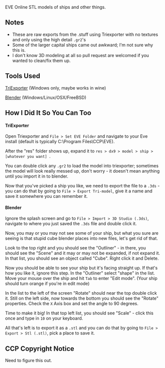 EVE Online STL models of ships and other things.

## Notes
* These are raw exports from the .stuff using Triexporter with no textures and only using the high detail `.gr2`'s
* Some of the larger capital ships came out awkward; I'm not sure why this is.
* I don't know 3D modeling at all so pull request are welcomed if you wanted to clean/fix them up.

## Tools Used
[TriExporter](http://dl.eve-files.com/media/corp/SeriousM/TriExporter_2009.zip) (Windows only, maybe works in wine)

[Blender](http://www.blender.org/download/get-blender/) (Windows/Linux/OSX/FreeBSD)

## How I Did It So You Can Too
#### TriExporter
Open Triexporter and `File > Set EVE Folder` and navigate to your Eve install (default is typically C:\Program Files\CCP\EVE\).

After the "res" folder shows up, expand it to `res > dx9 > model > ship > [whatever you want] `. 

You can double click any `.gr2` to load the model into triexporter; sometimes the model will look really messed up, don't worry - it doesn't mean anything until you import it in to blender.

Now that you've picked a ship you like, we need to export the file to a `.3ds` - you can do that by going to `File > Export Tri-model`, give it a name and save it somewhere you can remember it.

#### Blender

Ignore the splash screen and go to `File > Import > 3D Studio (.3ds)`, navigate to where you just saved the `.3ds` file and double click it.

Now, you may or you may not see some of your ship, but what you sure are seeing is that stupid cube blender places into new files, let's get rid of that. 

Look to the top right and you should see the "Outliner" - in there, you should see the "Scene" and it may or may not be expanded, if not expand it. In that list, you should see an object called "Cube". Right click it and Delete.

Now you should be able to see your ship but it's facing straight up. If that's how you like it, ignore this step. In the "Outliner" select "shape" in the list. Move your mouse over the ship and hit `Tab` to enter "Edit mode". (Your ship should turn orange if you're in edit mode)

In the list to the left of the screen "Rotate" should near the top double click it. Still on the left side, now towards the bottom you should see the "Rotate" properties. Check the `X` Axis box and set the angle to 90 degrees.

Time to make it big! In that top left list, you should see "Scale" - click this once and type in `10` on your keyboard.

All that's left is to export it as a `.stl` and you can do that by going to `File > Export > Stl (.stl)`, pick a place to save it. 

## CCP Copyright Notice

Need to figure this out.
